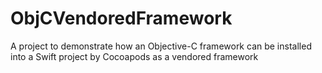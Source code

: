 # ObjCVendoredFramework
A project to demonstrate how an Objective-C framework can be installed into a Swift project by Cocoapods as a vendored framework 
